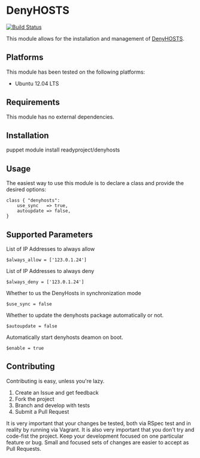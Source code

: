DenyHOSTS
=========

[![Build Status](https://travis-ci.org/plainprogrammer/puppet-denyhosts.png)](https://travis-ci.org/plainprogrammer/puppet-denyhosts)

This module allows for the installation and management of [DenyHOSTS](http://denyhosts.sourceforge.net).

Platforms
---------

This module has been tested on the following platforms:

* Ubuntu 12.04 LTS

Requirements
------------

This module has no external dependencies.

Installation
------------

  puppet module install readyproject/denyhosts

Usage
-----

The easiest way to use this module is to declare a class and provide the desired options:

    class { "denyhosts":
        use_sync   => true,
        autoupdate => false,
    }

Supported Parameters
--------------------

List of IP Addresses to always allow

    $always_allow = ['123.0.1.24']

List of IP Addresses to always deny

    $always_deny = ['123.0.1.24']

Whether to us the DenyHosts in synchronization mode

    $use_sync = false

Whether to update the denyhosts package automatically or not.

    $autoupdate = false

Automatically start denyhosts deamon on boot.

    $enable = true

Contributing
------------

Contributing is easy, unless you're lazy.

1. Create an Issue and get feedback
2. Fork the project
3. Branch and develop with tests
4. Submit a Pull Request

It is very important that your changes be tested, both via RSpec test and in reality by running via Vagrant. It is also
very important that you don't try and code-fist the project. Keep your development focused on one particular feature or
bug. Small and focused sets of changes are easier to accept as Pull Requests.
